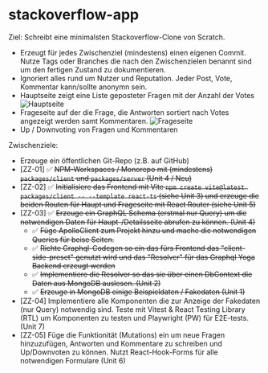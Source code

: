# stackoverflow-app

Ziel: Schreibt eine minimalsten Stackoverflow-Clone von Scratch.

- Erzeugt für jedes Zwischenziel (mindestens) einen eigenen Commit. Nutze Tags oder Branches die nach den Zwischenzielen benannt sind um den fertigen Zustand zu dokumentieren.
- Ignoriert alles rund um Nutzer und Reputation. Jeder Post, Vote, Kommentar kann/sollte anonymn sein.
- Hauptseite zeigt eine Liste geposteter Fragen mit der Anzahl der Votes ![Hauptseite](Hauptseite.png)
- Frageseite auf der die Frage, die Antworten sortiert nach Votes angezeigt werden samt Kommentaren. ![Frageseite](Frageseite.png)
- Up / Downvoting von Fragen und Kommentaren

Zwischenziele:

- Erzeuge ein öffentlichen Git-Repo (z.B. auf GitHub)
- [ZZ-01] ✅ ~~NPM-Workspaces / Monorepo mit (mindestens) `packages/client` und `packages/server` (Unit 4 / Neu)~~
- [ZZ-02] ✅ ~~Initialisiere das Frontend mit Vite `npm create vite@latest packages/client -- --template react-ts` (siehe Unit 3) und erzeuge die beiden Routen für Haupt und Frageseite mit React Router (siehe Unit 5)~~
- [ZZ-03] ✅ ~~Erzeuge ein GraphQL Schema (erstmal nur Query) um die notwendigen Daten für Haupt-/Detailsseite abrufen zu können. (Unit 4)~~
  - ✅ ~~Füge ApolloClient zum Projekt hinzu und mache die notwendigen Queries für beise Seiten.~~
  - ✅ ~~Richte Graphql-Codegen so ein das fürs Frontend das "client-side-preset" genutzt wird und das "Resolver" für das Graphql Yoga Backend erzeugt werden~~
  - ✅ ~~Implementiere die Resolver so das sie über einen DbContext die Daten aus MongoDB auslesen. (Unit 2)~~
  - ✅ ~~Erzeuge in MongoDB einige Beispieldaten / Fakedaten (Unit 1)~~
- [ZZ-04] Implementiere alle Komponenten die zur Anzeige der Fakedaten (nur Query) notwendig sind. Teste mit Vitest & React Testing Library (RTL) um Komponenten zu testen und Playwright (PW) für E2E-tests. (Unit 7)
- [ZZ-05] Füge die Funktionität (Mutations) ein um neue Fragen hinzuzufügen, Antworten und Kommentare zu schreiben und Up/Downvoten zu können. Nutzt React-Hook-Forms für alle notwendigen Formulare (Unit 6)
